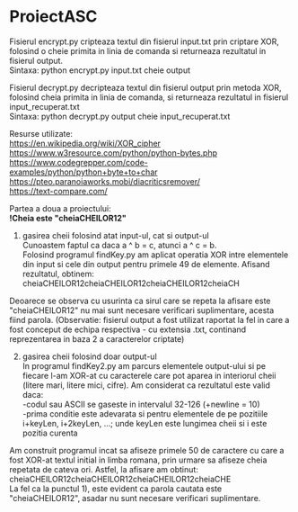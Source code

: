 # ProiectASC
Fisierul encrypt.py cripteaza textul din fisierul input.txt prin criptare XOR, folosind o cheie primita in linia de comanda si returneaza rezultatul in fisierul output.  
Sintaxa: python encrypt.py input.txt cheie output

Fisierul decrypt.py decripteaza textul din fisierul output prin metoda XOR, folosind cheia primita in linia de comanda, si returneaza rezultatul in fisierul input_recuperat.txt  
Sintaxa: python decrypt.py output cheie input_recuperat.txt

Resurse utilizate:  
https://en.wikipedia.org/wiki/XOR_cipher  
https://www.w3resource.com/python/python-bytes.php  
https://www.codegrepper.com/code-examples/python/python+byte+to+char  
https://pteo.paranoiaworks.mobi/diacriticsremover/  
https://text-compare.com/  


Partea a doua a proiectului:  
**!Cheia este "cheiaCHEILOR12"**  
1) gasirea cheii folosind atat input-ul, cat si output-ul  
Cunoastem faptul ca daca a ^ b = c, atunci a ^ c = b.  
Folosind programul findKey.py am aplicat operatia XOR intre elementele din input si cele din output pentru primele 49 de elemente. Afisand rezultatul, obtinem: cheiaCHEILOR12cheiaCHEILOR12cheiaCHEILOR12cheiaCH

Deoarece se observa cu usurinta ca sirul care se repeta la afisare este "cheiaCHEILOR12" nu mai sunt necesare verificari suplimentare, acesta fiind parola.
(Observatie: fisierul output a fost utilizat raportat la fel in care a fost conceput de echipa respectiva - cu extensia .txt, continand reprezentarea in baza 2 a caracterelor criptate)

2) gasirea cheii folosind doar output-ul  
In programul findKey2.py am parcurs elementele output-ului si pe fiecare l-am XOR-at cu caracterele care pot aparea in interiorul cheii (litere mari, litere mici, cifre). Am considerat ca rezultatul este valid daca:  
       -codul sau ASCII se gaseste in intervalul 32-126 (+newline = 10)  
       -prima conditie este adevarata si pentru elementele de pe pozitiile i+keyLen, i+2keyLen, ...; unde keyLen este lungimea cheii si i este pozitia curenta  
       
Am construit programul incat sa afiseze primele 50 de caractere cu care a fost XOR-at textul initial in limba romana, prin urmare sa afiseze cheia repetata de cateva ori. Astfel, la afisare am obtinut:  
cheiaCHEILOR12cheiaCHEILOR12cheiaCHEILOR12cheiaCHE  
La fel ca la punctul 1), este evident ca parola cautata este "cheiaCHEILOR12", asadar nu sunt necesare verificari suplimentare.
